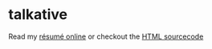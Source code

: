 # talkative

Read my [résumé online](https://ryanve.github.io/talkative) or checkout the [HTML sourcecode](index.html)
